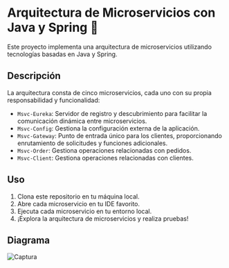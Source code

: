 # Arquitectura de Microservicios con Java y Spring 🚀

Este proyecto implementa una arquitectura de microservicios utilizando tecnologías basadas en Java y Spring.

## Descripción

La arquitectura consta de cinco microservicios, cada uno con su propia responsabilidad y funcionalidad:

- `Msvc-Eureka`: Servidor de registro y descubrimiento para facilitar la comunicación dinámica entre microservicios.
- `Msvc-Config`: Gestiona la configuración externa de la aplicación.
- `Msvc-Gateway`: Punto de entrada único para los clientes, proporcionando enrutamiento de solicitudes y funciones adicionales.
- `Msvc-Order`: Gestiona operaciones relacionadas con pedidos.
- `Msvc-Client`: Gestiona operaciones relacionadas con clientes.

## Uso

1. Clona este repositorio en tu máquina local.
2. Abre cada microservicio en tu IDE favorito.
3. Ejecuta cada microservicio en tu entorno local.
4. ¡Explora la arquitectura de microservicios y realiza pruebas! 

## Diagrama
![Captura](https://github.com/Alvarosanchezz3/First-Microservices/assets/99328696/10fdb1a9-de1a-43fb-9874-b880f288586d)

